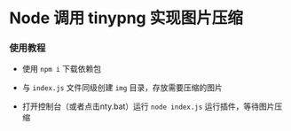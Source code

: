 # Node 调用 tinypng 实现图片压缩

### 使用教程

* 使用 ```npm i``` 下载依赖包

* 与 ```index.js``` 文件同级创建 ```img``` 目录，存放需要压缩的图片

* 打开控制台（或者点击nty.bat）运行 ```node index.js``` 运行插件，等待图片压缩